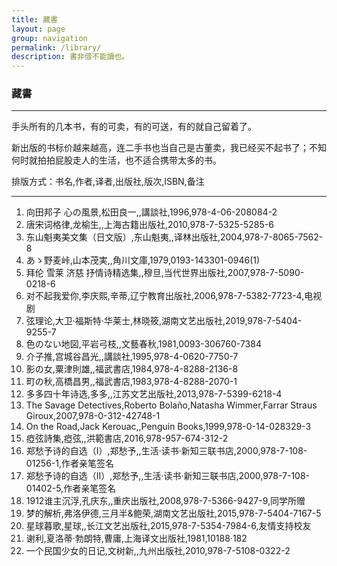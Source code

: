 ```yaml
---
title: 藏書
layout: page
group: navigation
permalink: /library/
description: 書非借不能讀也。
---
```


### 藏書

-------

手头所有的几本书，有的可卖，有的可送，有的就自己留着了。

新出版的书标价越来越高，连二手书也当自己是古董卖，我已经买不起书了；不知何时就拍拍屁股走人的生活，也不适合携带太多的书。

排版方式：书名,作者,译者,出版社,版次,ISBN,备注

-------

1. 向田邦子 心の風景,松田良一,,講談社,1996,978-4-06-208084-2
2. 唐宋词格律,龙榆生,,上海古籍出版社,2010,978-7-5325-5285-6
3. 东山魁夷美文集（日文版）,东山魁夷,,译林出版社,2004,978-7-8065-7562-8
4. あゝ野麦峠,山本茂実,,角川文庫,1979,0193-143301-0946(1)
5. 拜伦 雪莱 济慈 抒情诗精选集,,穆旦,当代世界出版社,2007,978-7-5090-0218-6
6. 对不起我爱你,李庆熙,辛蒂,辽宁教育出版社,2006,978-7-5382-7723-4,电视剧
7. 弦理论,大卫·福斯特·华莱士,林晓筱,湖南文艺出版社,2019,978-7-5404-9255-7
8. 色のない地図,平岩弓枝,,文藝春秋,1981,0093-306760-7384
9. 介子推,宫城谷昌光,,講談社,1995,978-4-0620-7750-7
10. 影の女,粟津則雄,,福武書店,1984,978-4-8288-2136-8
11. 町の秋,高橋昌男,,福武書店,1983,978-4-8288-2070-1
12. 多多四十年诗选,多多,,江苏文艺出版社,2013,978-7-5399-6218-4
13. The Savage Detectives,Roberto Bolaño,Natasha Wimmer,Farrar Straus Giroux,2007,978-0-312-42748-1
14. On the Road,Jack Kerouac,,Penguin Books,1999,978-0-14-028329-3
15. 瘂弦詩集,瘂弦,,洪範書店,2016,978-957-674-312-2
16. 郑愁予诗的自选（Ⅰ）,郑愁予,,生活·读书·新知三联书店,2000,978-7-108-01256-1,作者亲笔签名
17. 郑愁予诗的自选（Ⅱ）,郑愁予,,生活·读书·新知三联书店,2000,978-7-108-01402-5,作者亲笔签名
18. 1912谁主沉浮,孔庆东,,重庆出版社,2008,978-7-5366-9427-9,同学所赠
19. 梦的解析,弗洛伊德,三月半&鲍荣,湖南文艺出版社,2015,978-7-5404-7167-5
20. 星球暮歌,星球,,长江文艺出版社,2015,978-7-5354-7984-6,友情支持校友
21. 谢利,夏洛蒂·勃朗特,曹庸,上海译文出版社,1981,10188·182
22. 一个民国少女的日记,文树新,,九州出版社,2010,978-7-5108-0322-2
